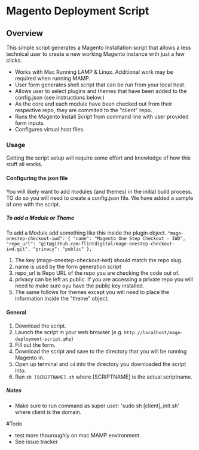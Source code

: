 # Magento Deployment Script

## Overview
This simple script generates a Magento Installation script that allows a less technical user to create a new working Magento instance with just a few clicks.

- Works with Mac Running LAMP & Linux. Additional work may be required when running MAMP. 
- User form generates shell script that can be run from your local host. 
- Allows user to select plugins and themes that have been added to the config.json (see instructions below.)
- As the core and each module have been checked out from their respective repo, they are commited to the "client" repo. 
- Runs the Magento Install Script from command line with user provided form inputs. 
- Configures virtual host files. 


### Usage 

Getting the script setup will require some effort and knowledge of how this stuff all works. 
#### Configuring the json file

You will likely want to add modules (and themes) in the initial build process. TO do so you will need to create a config.json file. We have added a sample of one with the script. 

##### To add a Module or Theme
To add a Module add something like this inside the plugin object.
`
 "mage-onestep-checkout-iwd": {
            "name": "Magento One Step Checkout - IWD",
            "repo_url": "git@github.com:flintdigital/mage-onestep-checkout-iwd.git",
            "privacy": "public"
        },
`
1. The key (mage-onestep-checkout-iwd) should match the repo slug. 
2. name is used by the form generation script
3. repo_url is Repo URL of the repo you are checking the code out of. 
4. privacy can be left as public. If you are accessing a private repo you will need to make sure oyu have the public key installed.
5. The same follows for themes except you will need to place the information inside the "theme" object. 



#### General
1. Download the script. 
2. Launch the script in your web browser (e.g. `http://localhost/mage-deployment-script.php`)
3. Fill out the form. 
4. Download the script and save to the directory that you will be running Magento in. 
5. Open up terminal and `cd` into the directory you downloaded the script into. 
6. Run `sh [SCRIPTNAME].sh` where [SCRIPTNAME] is the actual scriptname. 

##### Notes
- Make sure to run command as super user: 'sudo sh [client]_init.sh' where client is the domain. 


#Todo
- test more thouroughly on mac MAMP environment. 
- See issue tracker